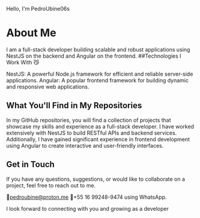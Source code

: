 Hello, I'm PedroUbine06s
# About Me
I am a full-stack developer building scalable and robust applications using NestJS on the backend and Angular on the frontend.
##Technologies I Work With 😼

NestJS:  A powerful Node.js framework for efficient and reliable server-side applications.
Angular: A popular frontend framework for building dynamic and responsive web applications.

## What You'll Find in My Repositories
In my GitHub repositories, you will find a collection of projects that showcase my skills and experience as a full-stack developer. I have worked extensively with NestJS to build RESTful APIs and backend services. Additionally, I have gained significant experience in frontend development using Angular to create interactive and user-friendly interfaces.
## Get in Touch
If you have any questions, suggestions, or would like to collaborate on a project, feel free to reach out to me.

📧pedroubine@proton.me
📱+55 16 99248-9474 using WhatsApp.

I look forward to connecting with you and growing as a developer
